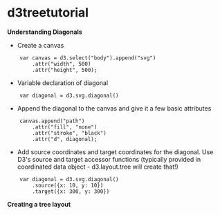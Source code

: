 # d3treetutorial


**Understanding Diagonals**

- Create a canvas 
```
	var canvas = d3.select("body").append("svg")
		.attr("width", 500)
		.attr("height", 500);
```
- Variable declaration of diagonal
```
	var diagonal = d3.svg.diagonal()
```
- Append the diagonal to the canvas and give it a few basic attributes
```
	canvas.append("path")
		.attr("fill", "none")
		.attr("stroke", "black")
		.attr("d", diagonal); 
```
- Add source coordinates and target coordinates for the diagonal. Use D3's source and target accessor functions (typically provided in coordinated data object - d3.layout.tree will create that!)
```
	var diagonal = d3.svg.diagonal()
		.source({x: 10, y: 10})
		.target({x: 300, y: 300})
```

**Creating a tree layout**